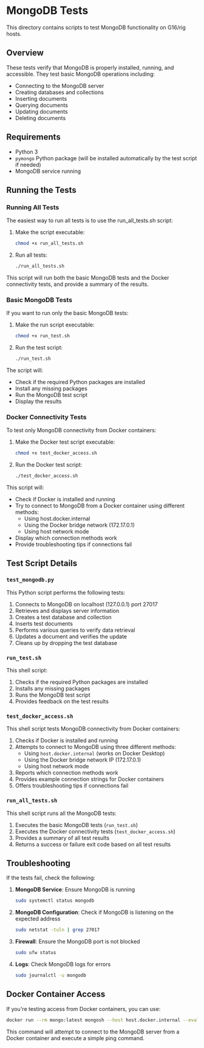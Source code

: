 # MongoDB Tests

This directory contains scripts to test MongoDB functionality on G16/rig hosts.

## Overview

These tests verify that MongoDB is properly installed, running, and accessible. They test basic MongoDB operations including:

- Connecting to the MongoDB server
- Creating databases and collections
- Inserting documents
- Querying documents
- Updating documents
- Deleting documents

## Requirements

- Python 3
- `pymongo` Python package (will be installed automatically by the test script if needed)
- MongoDB service running

## Running the Tests

### Running All Tests

The easiest way to run all tests is to use the run_all_tests.sh script:

1. Make the script executable:
   ```bash
   chmod +x run_all_tests.sh
   ```

2. Run all tests:
   ```bash
   ./run_all_tests.sh
   ```

This script will run both the basic MongoDB tests and the Docker connectivity tests, and provide a summary of the results.

### Basic MongoDB Tests

If you want to run only the basic MongoDB tests:

1. Make the run script executable:
   ```bash
   chmod +x run_test.sh
   ```

2. Run the test script:
   ```bash
   ./run_test.sh
   ```

The script will:
- Check if the required Python packages are installed
- Install any missing packages
- Run the MongoDB test script
- Display the results

### Docker Connectivity Tests

To test only MongoDB connectivity from Docker containers:

1. Make the Docker test script executable:
   ```bash
   chmod +x test_docker_access.sh
   ```

2. Run the Docker test script:
   ```bash
   ./test_docker_access.sh
   ```

This script will:
- Check if Docker is installed and running
- Try to connect to MongoDB from a Docker container using different methods:
  - Using host.docker.internal
  - Using the Docker bridge network (172.17.0.1)
  - Using host network mode
- Display which connection methods work
- Provide troubleshooting tips if connections fail

## Test Script Details

### `test_mongodb.py`

This Python script performs the following tests:

1. Connects to MongoDB on localhost (127.0.0.1) port 27017
2. Retrieves and displays server information
3. Creates a test database and collection
4. Inserts test documents
5. Performs various queries to verify data retrieval
6. Updates a document and verifies the update
7. Cleans up by dropping the test database

### `run_test.sh`

This shell script:

1. Checks if the required Python packages are installed
2. Installs any missing packages
3. Runs the MongoDB test script
4. Provides feedback on the test results

### `test_docker_access.sh`

This shell script tests MongoDB connectivity from Docker containers:

1. Checks if Docker is installed and running
2. Attempts to connect to MongoDB using three different methods:
   - Using `host.docker.internal` (works on Docker Desktop)
   - Using the Docker bridge network IP (172.17.0.1)
   - Using host network mode
3. Reports which connection methods work
4. Provides example connection strings for Docker containers
5. Offers troubleshooting tips if connections fail

### `run_all_tests.sh`

This shell script runs all the MongoDB tests:

1. Executes the basic MongoDB tests (`run_test.sh`)
2. Executes the Docker connectivity tests (`test_docker_access.sh`)
3. Provides a summary of all test results
4. Returns a success or failure exit code based on all test results

## Troubleshooting

If the tests fail, check the following:

1. **MongoDB Service**: Ensure MongoDB is running
   ```bash
   sudo systemctl status mongodb
   ```

2. **MongoDB Configuration**: Check if MongoDB is listening on the expected address
   ```bash
   sudo netstat -tuln | grep 27017
   ```

3. **Firewall**: Ensure the MongoDB port is not blocked
   ```bash
   sudo ufw status
   ```

4. **Logs**: Check MongoDB logs for errors
   ```bash
   sudo journalctl -u mongodb
   ```

## Docker Container Access

If you're testing access from Docker containers, you can use:

```bash
docker run --rm mongo:latest mongosh --host host.docker.internal --eval "db.runCommand({ping: 1})"
```

This command will attempt to connect to the MongoDB server from a Docker container and execute a simple ping command.